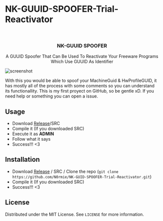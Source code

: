 # NK-GUUID-SPOOFER-Trial-Reactivator
<br />
<p align="center">
  <h3 align="center">NK-GUUID SPOOFER</h3>

  <p align="center">
    A GUUID Spoofer That Can Be Used To Reactivate Your Freeware Programs Which Use GUUID As Identifier
  </p>
</p>

![screenshot](https://user-images.githubusercontent.com/90983482/133906525-b4e2bea5-440f-455b-9df7-e27b00d4d525.PNG)

With this you would be able to spoof your MachineGuid & HwProfileGUID, it has mostly all of the process with some comments so you can understand its functionallity.
This is my first proyect on GitHub, so be gentle xD.
If you need help or something you can open a issue.


## Usage

* Download [Release](https://github.com/N0rmie/NK-GUUID-SPOOFER-Trial-Reactivator/releases)/SRC
* Compile it (If you downloaded SRC)
* Execute it as **ADMIN**
* Follow what it says
* Success!!! <3


## Installation

* Download [Release](https://github.com/N0rmie/NK-GUUID-SPOOFER-Trial-Reactivator/releases) / SRC / Clone the repo (`git clone https://github.com/N0rmie/NK-GUID-SPOOFER-Trial-Reactivator.git`)
* Compile it (If you downloaded SRC)
* Success!!! <3


## License

Distributed under the MIT License. See `LICENSE` for more information.


[product-screenshot]: screenshot.png
